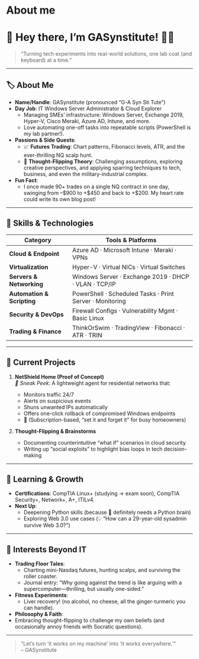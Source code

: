 # About me

# 👋 Hey there, I’m **GASynstitute**! 🧪🤖

> “Turning tech experiments into real-world solutions, one lab coat (and keyboard) at a time.”

---

## 🏷️ About Me

- **Name/Handle**: GASynstitute (pronounced “G-A Syn Sti Tute”)  
- **Day Job**: IT Windows Server Administrator & Cloud Explorer  
  - Managing SMEs’ infrastructure: Windows Server, Exchange 2019, Hyper-V, Cisco Meraki, Azure AD, Intune, and more.  
  - Love automating one-off tasks into repeatable scripts (PowerShell is my lab partner!).  
- **Passions & Side Quests**:  
  - 📈 **Futures Trading**: Chart patterns, Fibonacci levels, ATR, and the ever-thrilling NQ scalp hunt.  
  - 🧠 **Thought-Flipping Theory**: Challenging assumptions, exploring creative perspectives, and applying sparring techniques to tech, business, and even the military-industrial complex.  
- **Fun Fact**:  
  - I once made 90+ trades on a single NQ contract in one day, swinging from –\$900 to +\$450 and back to +\$200. My heart rate could write its own blog post!  

---

## 🔧 Skills & Technologies

| Category               | Tools & Platforms                                 |
|------------------------|---------------------------------------------------|
| **Cloud & Endpoint**   | Azure AD · Microsoft Intune · Meraki · VPNs        |
| **Virtualization**     | Hyper-V · Virtual NICs · Virtual Switches          |
| **Servers & Networking** | Windows Server · Exchange 2019 · DHCP · VLAN · TCP/IP |
| **Automation & Scripting** | PowerShell · Scheduled Tasks · Print Server · Monitoring |
| **Security & DevOps**    | Firewall Configs · Vulnerability Mgmt · Basic Linux |
| **Trading & Finance**     | ThinkOrSwim · TradingView · Fibonacci · ATR · TRIN  |
  
---

## 🚀 Current Projects

1. **NetShield Home (Proof of Concept)**  
   _👀 Sneak Peek_: A lightweight agent for residential networks that:  
   - Monitors traffic 24/7  
   - Alerts on suspicious events  
   - Shuns unwanted IPs automatically  
   - Offers one-click rollback of compromised Windows endpoints  
   - 🔄 (Subscription-based, “set it and forget it” for busy homeowners)  

2. **Thought-Flipping & Brainstorms**  
   - Documenting counterintuitive “what if” scenarios in cloud security  
   - Writing up “social exploits” to highlight bias loops in tech decision-making  

---

## 🌱 Learning & Growth

- **Certifications**: CompTIA Linux+ (studying → exam soon), CompTIA Security+, Network+, A+, ITILv4.
- **Next Up**:  
  - Deepening Python skills (because 🤖 definitely needs a Python brain)  
  - Exploring Web 3.0 use cases (💡 “How can a 29-year-old sysadmin survive Web 3.0?”)  

---

## 🎯 Interests Beyond IT

- **Trading Floor Tales**:  
  - Charting mini-Nasdaq futures, hunting scalps, and surviving the roller coaster.  
  - Journal entry: “Why going against the trend is like arguing with a supercomputer—thrilling, but usually one-sided.”  
- **Fitness Experiments**:  
  - Liver recovery! (no alcohol, no cheese, all the ginger-turmeric you can handle).  
 - **Philosophy & Faith**:
  - Embracing thought-flipping to challenge my own beliefs (and occasionally annoy friends with Socratic questions).  

---


> “Let’s turn ‘it works on my machine’ into ‘it works everywhere.’”  
> – GASynstitute  

